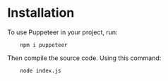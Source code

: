 
# Installation 

To use Puppeteer in your project, run:

        npm i puppeteer
        
Then compile the source code. Using this command:

        node index.js
